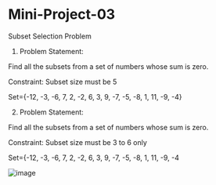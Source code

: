 # Mini-Project-03
Subset Selection Problem 

1. Problem Statement:
   
Find all the subsets from a set of numbers whose sum is zero.

Constraint: Subset size must be 5

Set={-12, -3, -6, 7, 2, -2, 6, 3, 9, -7, -5, -8, 1, 11, -9, -4}



2. Problem Statement:
   
Find all the subsets from a set of numbers whose sum is zero.

Constraint: Subset size must be 3 to 6 only

Set={-12, -3, -6, 7, 2, -2, 6, 3, 9, -7, -5, -8, 1, 11, -9, -4

![image](https://github.com/user-attachments/assets/0d4e37bd-d8bf-4270-b5b0-af452a720bb0)
